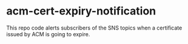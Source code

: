# acm-cert-expiry-notification
This repo code alerts subscribers of the SNS topics when a certificate issued by ACM is going to expire.
